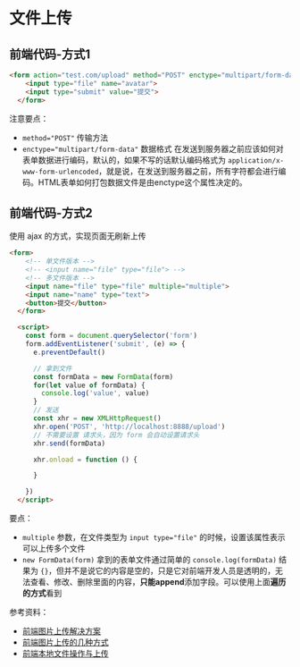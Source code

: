 # 文件上传

## 前端代码-方式1

```html
<form action="test.com/upload" method="POST" enctype="multipart/form-data">
    <input type="file" name="avatar">
    <input type="submit" value="提交">
  </form>
```

注意要点：

- `method="POST"` 传输方法
- `enctype="multipart/form-data"` 数据格式 在发送到服务器之前应该如何对表单数据进行编码，默认的，如果不写的话默认编码格式为 `application/x-www-form-urlencoded`，就是说，在发送到服务器之前，所有字符都会进行编码。HTML表单如何打包数据文件是由enctype这个属性决定的。



## 前端代码-方式2

使用 ajax 的方式，实现页面无刷新上传

```html
<form>
    <!-- 单文件版本 -->
    <!-- <input name="file" type="file"> -->
    <!-- 多文件版本 -->
    <input name="file" type="file" multiple="multiple">
    <input name="name" type="text">
    <button>提交</button>
  </form>

  <script>
    const form = document.querySelector('form')
    form.addEventListener('submit', (e) => {
      e.preventDefault()

      // 拿到文件
      const formData = new FormData(form)
      for(let value of formData) {
        console.log('value', value)
      }
      // 发送
      const xhr = new XMLHttpRequest()
      xhr.open('POST', 'http://localhost:8888/upload')
      // 不需要设置 请求头，因为 form 会自动设置请求头
      xhr.send(formData)

      xhr.onload = function () {

      }

    })
  </script>
```

要点：

- `multiple` 参数，在文件类型为 `input type="file"` 的时候，设置该属性表示可以上传多个文件
- `new FormData(form)` 拿到的表单文件通过简单的 `console.log(formData)` 结果为 `{}`，但并不是说它的内容是空的，只是它对前端开发人员是透明的，无法查看、修改、删除里面的内容，**只能append**添加字段。可以使用上面**遍历 的方式**看到





参考资料：

- [前端图片上传解决方案](https://segmentfault.com/a/1190000017781605)
- [前端图片上传的几种方式](https://www.cnblogs.com/qqing/p/9035138.html)
- [前端本地文件操作与上传](https://zhuanlan.zhihu.com/p/31401799)